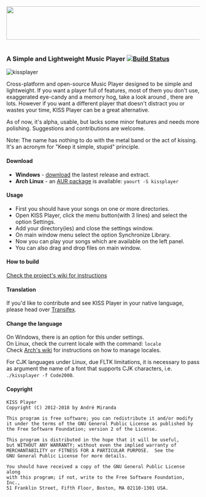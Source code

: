 <img style="display: block; margin-left: auto; margin-right: auto;" width="547" height="87" src="https://user-images.githubusercontent.com/34600369/40232414-917452a4-5a96-11e8-9960-b358e99b0cd6.png">  

<br/>

### A Simple and Lightweight Music Player [![Build Status](https://travis-ci.org/andreldm/kissplayer.svg?branch=master)](https://travis-ci.org/andreldm/kissplayer)

![kissplayer](https://user-images.githubusercontent.com/599565/40580686-fe25937a-6119-11e8-82b3-01aded94b3e1.png)

Cross-platform and open-source Music Player designed to be simple and lightweight.
If you want a player full of features, most of them you don't use, exaggerated eye-candy and a memory hog, take a look around , there are lots. However if you want a different player that doesn't distract you or wastes your time, KISS Player can be a great alternative.

As of now, it's alpha, usable, but lacks some minor features and needs more polishing. Suggestions and contributions are welcome.

Note: The name has nothing to do with the metal band or the act of kissing. It's an acronym for "Keep it simple, stupid" principle.

#### Download

- **Windows** - [download](https://github.com/andreldm/kissplayer/releases) the lastest release and extract.
- **Arch Linux** - an [AUR package](https://aur.archlinux.org/packages/kissplayer/) is available: `yaourt -S kissplayer`

#### Usage

- First you should have your songs on one or more directories.
- Open KISS Player, click the menu button(with 3 lines) and select the option Settings.
- Add your directory(ies) and close the settings window.
- On main window menu select the option Synchronize Library.
- Now you can play your songs which are available on the left panel.
- You can also drag and drop files on main window.

#### How to build

[Check the project's wiki for instructions](https://github.com/andreldm/kissplayer/wiki/Building%20from%20source)

#### Translation
If you'd like to contribute and see KISS Player in your native language, please head over [Transifex](https://www.transifex.com/kissplayer/kissplayer).

#### Change the language
On Windows, there is an option for this under settings.<br/>
On Linux, check the current locale with the command: `locale`<br/>
Check [Arch's wiki](https://wiki.archlinux.org/index.php/Locale#Setting_the_locale) for instructions on how to manage locales.

For CJK languages under Linux, due FLTK limitations, it is necessary to pass as argument the name of a font that supports CJK characters, i.e. `./kissplayer -f Code2000`.

#### Copyright
    KISS Player
    Copyright (C) 2012-2018 by André Miranda

    This program is free software; you can redistribute it and/or modify
    it under the terms of the GNU General Public License as published by
    the Free Software Foundation; version 2 of the License.

    This program is distributed in the hope that it will be useful,
    but WITHOUT ANY WARRANTY; without even the implied warranty of
    MERCHANTABILITY or FITNESS FOR A PARTICULAR PURPOSE.  See the
    GNU General Public License for more details.

    You should have received a copy of the GNU General Public License along
    with this program; if not, write to the Free Software Foundation, Inc.,
    51 Franklin Street, Fifth Floor, Boston, MA 02110-1301 USA.
